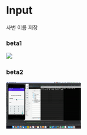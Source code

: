 # Input
사번 이름 저장

### beta1
<img src="https://github.com/Jinyeob/Input/blob/master/giff.gif" width="40%"/>

### beta2
<img src="https://github.com/Jinyeob/Input/blob/master/beta2.gif" width="40%"/>
